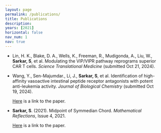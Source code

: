 ```yaml
---
layout: page
permalink: /publications/
title: Publications
description: 
years: [2021]
horizontal: false
nav_num: 1
nav: true
---
```


<article>
<ul>
<li>
<p>Lin, H. K., Blake, D. A., Wells, K., Freeman, R., Mudigonda, A., Liu, W., <strong>Sarkar, S</strong>, et al. Modulating the VIP/VIPR pathway reprograms superior CAR T cells. <em>Science Translational Medicine</em> (submitted Oct 21, 2024).</p>
</li>
<li>
<p>Wang, Y., Sen-Majumdar., Li, J., <strong>Sarkar, S</strong>, et al. Identification of high-affinity vasoactive intestinal peptide receptor antagonists with potent anti-leukemia activity. <em>Journal of Biological Chemistry</em> (submitted Oct 19, 2024).</p>
<p><a href="https://www.biorxiv.org/content/10.1101/2024.11.08.622716v1" target="_blank" rel="noopener noreferrer">Here</a> is a link to the paper.</p>
</li>
<li>
<p><strong>Sarkar, S</strong>. (2021). Midpoint of Symmedian Chord. <em>Mathematical Reflections</em>, Issue 4, 2021.</p>
<p><a href="https://www.awesomemath.org/wp-pdf-files/math-reflections/mr-2021-04/mr_4_2021_midpoint_of_symmedian_chord.pdf" target="_blank" rel="noopener noreferrer">Here</a> is a link to the paper.</p>
</li>
</ul>
</article>
